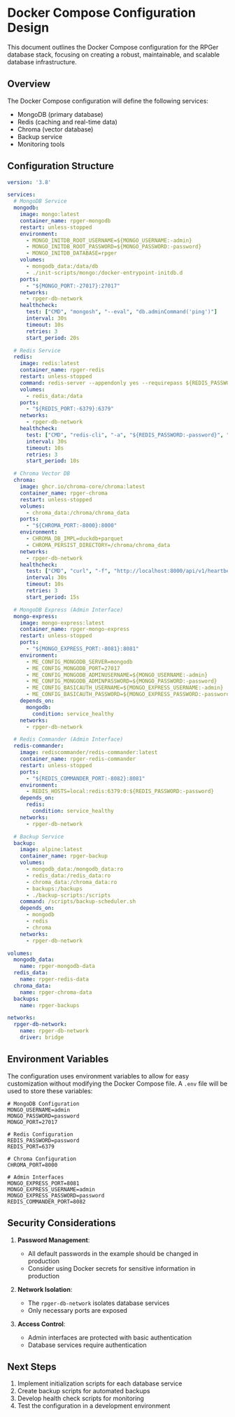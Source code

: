 # Docker Compose Configuration Design

This document outlines the Docker Compose configuration for the RPGer database stack, focusing on creating a robust, maintainable, and scalable database infrastructure.

## Overview

The Docker Compose configuration will define the following services:
- MongoDB (primary database)
- Redis (caching and real-time data)
- Chroma (vector database)
- Backup service
- Monitoring tools

## Configuration Structure

```yaml
version: '3.8'

services:
  # MongoDB Service
  mongodb:
    image: mongo:latest
    container_name: rpger-mongodb
    restart: unless-stopped
    environment:
      - MONGO_INITDB_ROOT_USERNAME=${MONGO_USERNAME:-admin}
      - MONGO_INITDB_ROOT_PASSWORD=${MONGO_PASSWORD:-password}
      - MONGO_INITDB_DATABASE=rpger
    volumes:
      - mongodb_data:/data/db
      - ./init-scripts/mongo:/docker-entrypoint-initdb.d
    ports:
      - "${MONGO_PORT:-27017}:27017"
    networks:
      - rpger-db-network
    healthcheck:
      test: ["CMD", "mongosh", "--eval", "db.adminCommand('ping')"]
      interval: 30s
      timeout: 10s
      retries: 3
      start_period: 20s

  # Redis Service
  redis:
    image: redis:latest
    container_name: rpger-redis
    restart: unless-stopped
    command: redis-server --appendonly yes --requirepass ${REDIS_PASSWORD:-password}
    volumes:
      - redis_data:/data
    ports:
      - "${REDIS_PORT:-6379}:6379"
    networks:
      - rpger-db-network
    healthcheck:
      test: ["CMD", "redis-cli", "-a", "${REDIS_PASSWORD:-password}", "ping"]
      interval: 30s
      timeout: 10s
      retries: 3
      start_period: 10s

  # Chroma Vector DB
  chroma:
    image: ghcr.io/chroma-core/chroma:latest
    container_name: rpger-chroma
    restart: unless-stopped
    volumes:
      - chroma_data:/chroma/chroma_data
    ports:
      - "${CHROMA_PORT:-8000}:8000"
    environment:
      - CHROMA_DB_IMPL=duckdb+parquet
      - CHROMA_PERSIST_DIRECTORY=/chroma/chroma_data
    networks:
      - rpger-db-network
    healthcheck:
      test: ["CMD", "curl", "-f", "http://localhost:8000/api/v1/heartbeat"]
      interval: 30s
      timeout: 10s
      retries: 3
      start_period: 15s

  # MongoDB Express (Admin Interface)
  mongo-express:
    image: mongo-express:latest
    container_name: rpger-mongo-express
    restart: unless-stopped
    ports:
      - "${MONGO_EXPRESS_PORT:-8081}:8081"
    environment:
      - ME_CONFIG_MONGODB_SERVER=mongodb
      - ME_CONFIG_MONGODB_PORT=27017
      - ME_CONFIG_MONGODB_ADMINUSERNAME=${MONGO_USERNAME:-admin}
      - ME_CONFIG_MONGODB_ADMINPASSWORD=${MONGO_PASSWORD:-password}
      - ME_CONFIG_BASICAUTH_USERNAME=${MONGO_EXPRESS_USERNAME:-admin}
      - ME_CONFIG_BASICAUTH_PASSWORD=${MONGO_EXPRESS_PASSWORD:-password}
    depends_on:
      mongodb:
        condition: service_healthy
    networks:
      - rpger-db-network

  # Redis Commander (Admin Interface)
  redis-commander:
    image: rediscommander/redis-commander:latest
    container_name: rpger-redis-commander
    restart: unless-stopped
    ports:
      - "${REDIS_COMMANDER_PORT:-8082}:8081"
    environment:
      - REDIS_HOSTS=local:redis:6379:0:${REDIS_PASSWORD:-password}
    depends_on:
      redis:
        condition: service_healthy
    networks:
      - rpger-db-network

  # Backup Service
  backup:
    image: alpine:latest
    container_name: rpger-backup
    volumes:
      - mongodb_data:/mongodb_data:ro
      - redis_data:/redis_data:ro
      - chroma_data:/chroma_data:ro
      - backups:/backups
      - ./backup-scripts:/scripts
    command: /scripts/backup-scheduler.sh
    depends_on:
      - mongodb
      - redis
      - chroma
    networks:
      - rpger-db-network

volumes:
  mongodb_data:
    name: rpger-mongodb-data
  redis_data:
    name: rpger-redis-data
  chroma_data:
    name: rpger-chroma-data
  backups:
    name: rpger-backups

networks:
  rpger-db-network:
    name: rpger-db-network
    driver: bridge
```

## Environment Variables

The configuration uses environment variables to allow for easy customization without modifying the Docker Compose file. A `.env` file will be used to store these variables:

```
# MongoDB Configuration
MONGO_USERNAME=admin
MONGO_PASSWORD=password
MONGO_PORT=27017

# Redis Configuration
REDIS_PASSWORD=password
REDIS_PORT=6379

# Chroma Configuration
CHROMA_PORT=8000

# Admin Interfaces
MONGO_EXPRESS_PORT=8081
MONGO_EXPRESS_USERNAME=admin
MONGO_EXPRESS_PASSWORD=password
REDIS_COMMANDER_PORT=8082
```

## Security Considerations

1. **Password Management**:
   - All default passwords in the example should be changed in production
   - Consider using Docker secrets for sensitive information in production

2. **Network Isolation**:
   - The `rpger-db-network` isolates database services
   - Only necessary ports are exposed

3. **Access Control**:
   - Admin interfaces are protected with basic authentication
   - Database services require authentication

## Next Steps

1. Implement initialization scripts for each database service
2. Create backup scripts for automated backups
3. Develop health check scripts for monitoring
4. Test the configuration in a development environment
